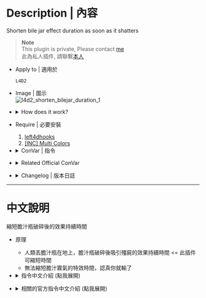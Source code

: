 # Description | 內容
Shorten bile jar effect duration as soon as it shatters

> __Note__ <br/>
This plugin is private, Please contact [me](https://github.com/fbef0102/Game-Private_Plugin#私人插件列表-private-plugins-list)<br/>
此為私人插件, 請聯繫[本人](https://github.com/fbef0102/Game-Private_Plugin#私人插件列表-private-plugins-list)

* Apply to | 適用於
	```
	L4D2
	```

* Image | 圖示
	<br/>![l4d2_shorten_bilejar_duration_1](image/l4d2_shorten_bilejar_duration_1.gif)

* <details><summary>How does it work?</summary>

	* Shorten bile jar effect duration if hit on the ground
	* Can not Shorten bile jar cloud Particle Effect duration
</details>

* Require | 必要安裝
	1. [left4dhooks](https://forums.alliedmods.net/showthread.php?t=321696)
	2. [[INC] Multi Colors](https://github.com/fbef0102/L4D1_2-Plugins/releases/tag/Multi-Colors)

* <details><summary>ConVar | 指令</summary>

	* cfg/sourcemod/l4d2_shorten_bilejar_duration.cfg
		```php
		// 0=Plugin off, 1=Plugin on.
		l4d2_shorten_bilejar_duration_enable "1"

		// Set bile jar effect duration on the ground (Default: 20s, Max: 20s, 0=Remove bile jar effect)
		l4d2_shorten_bilejar_duration_time "20"
		```
</details>

* <details><summary>Related Official ConVar</summary>

	* [vomitjar_projectile](https://developer.valvesoftware.com/wiki/Vomitjar_projectile)
	* You can write down the following cvars in cfg/server.cfg and modify value
		```php
		// bilejar effect duration if hits any special infected
		sm_cvar vomitjar_duration_infected_bot 		20

		// bilejar effect duration if hits any common infected
		sm_cvar vomitjar_duration_infected_pz 		20
		```
</details>

* <details><summary>Changelog | 版本日誌</summary>

	* v1.0 (2024-6-6)
		* Initial Release
</details>

- - - -
# 中文說明
縮短膽汁瓶破碎後的效果持續時間

* 原理
	* 人類丟膽汁瓶在地上，膽汁瓶破碎後吸引殭屍的效果持續時間 <= 此插件可縮短時間
	* 無法縮短膽汁霧氣的特效時間，認真你就輸了

* <details><summary>指令中文介紹 (點我展開)</summary>

	* cfg/sourcemod/l4d2_shorten_bilejar_duration.cfg
		```php
		// 0=關閉插件, 1=啟動插件
		l4d2_shorten_bilejar_duration_enable "1"

		// 丟膽汁瓶在地上，膽汁瓶破碎後吸引殭屍的效果持續時間 (預設: 20秒, 最大: 20秒, 0=破碎後直接移除效果)
		l4d2_shorten_bilejar_duration_time "20"
		```
</details>

* <details><summary>相關的官方指令中文介紹 (點我展開)</summary>

	* [膽汁瓶投擲物官方介紹](https://developer.valvesoftware.com/wiki/Vomitjar_projectile)
	* You can write down the following cvars in cfg/server.cfg and modify value
		```php
		// 膽汁瓶丟在特感身上的效果時間
		sm_cvar vomitjar_duration_infected_bot 		20

		// 膽汁瓶丟在普通殭屍身上的效果時間
		sm_cvar vomitjar_duration_infected_pz 		20
		```
</details>
